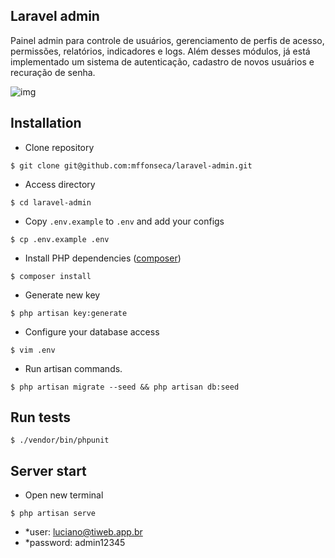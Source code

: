 ## Laravel admin

Painel admin para controle de usuários, gerenciamento de perfis de acesso, permissões, relatórios, indicadores e logs.
Além desses módulos, já está implementado um sistema de autenticação, cadastro de novos usuários e recuração de senha.

![img](public/images/laravel.png)

## Installation

- Clone repository
```
$ git clone git@github.com:mffonseca/laravel-admin.git
```

- Access directory
```
$ cd laravel-admin
```

- Copy `.env.example` to `.env` and add your configs
```
$ cp .env.example .env
```

- Install PHP dependencies ([composer](http://getcomposer.org))
```
$ composer install
```

- Generate new key
```
$ php artisan key:generate
```

- Configure your database access
```
$ vim .env
```

- Run artisan commands.
```
$ php artisan migrate --seed && php artisan db:seed
```

## Run tests
```
$ ./vendor/bin/phpunit 
```

## Server start

- Open new terminal
```
$ php artisan serve
```

- *user: luciano@tiweb.app.br
- *password: admin12345
